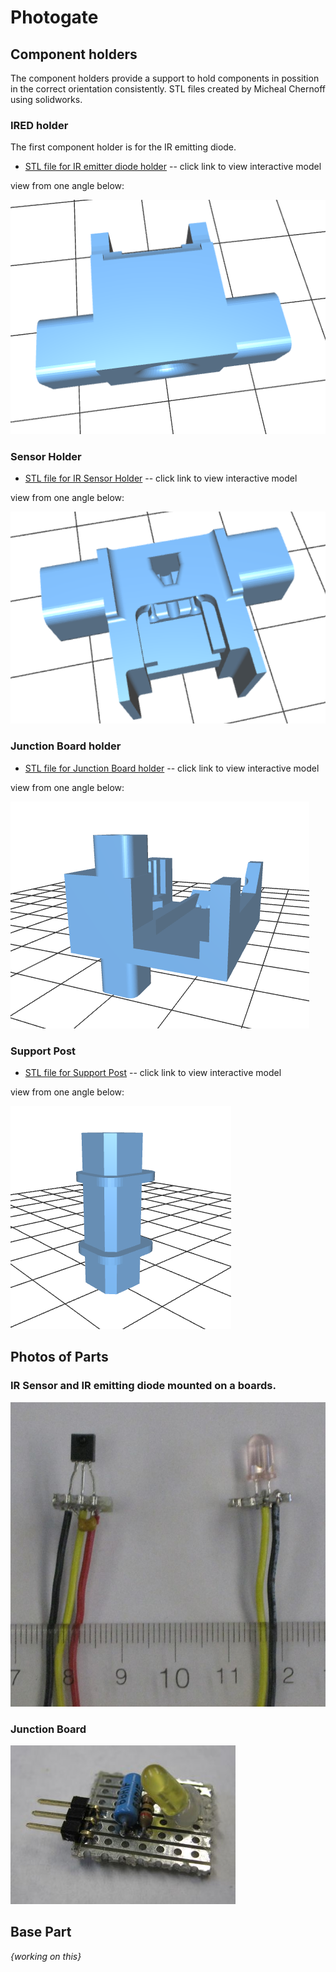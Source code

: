 # Photogate

## Component holders

The component holders provide a support to hold components in possition in the correct orientation consistently.
STL files created by Micheal Chernoff using solidworks.

### IRED holder

The first component holder is for the IR emitting diode.

* [STL file for IR emitter diode holder](IRED_holder.STL) -- click link to view interactive model

view from one angle below:

![](images/ired-holder.png)

### Sensor Holder

* [STL file for IR Sensor Holder](IR_sensor_mount.STL) -- click link to view interactive model

view from one angle below:

![](images/ir-sensor-holder.png)

### Junction Board holder

* [STL file for Junction Board holder](junction_board_mount_mount.STL) -- click link to view interactive model

view from one angle below:

![](images/junction-board-holder.png)

### Support Post

* [STL file for Support Post](wire_support_pin.STL) -- click link to view interactive model

view from one angle below:

![](images/support-post.png)

## Photos of Parts

### IR Sensor and IR emitting diode mounted on a boards.

![](images/ired-sensor-mounted.jpg)

### Junction Board

![](images/junction-brd.jpg)

## Base Part

*{working on this}*

